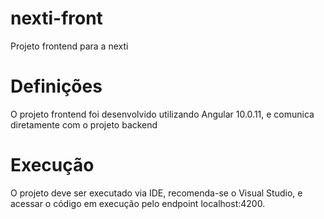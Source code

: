 # nexti-front
Projeto frontend para a nexti

# Definições
O projeto frontend foi desenvolvido utilizando Angular 10.0.11, e comunica diretamente com o projeto backend

# Execução
O projeto deve ser executado via IDE, recomenda-se o Visual Studio, e acessar o código em execução pelo endpoint localhost:4200.
